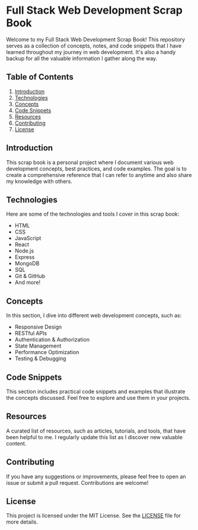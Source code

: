 # Full Stack Web Development Scrap Book

Welcome to my Full Stack Web Development Scrap Book! This repository serves as a collection of concepts, notes, and code snippets that I have learned throughout my journey in web development. It's also a handy backup for all the valuable information I gather along the way.

## Table of Contents

1. [Introduction](#introduction)
2. [Technologies](#technologies)
3. [Concepts](#concepts)
4. [Code Snippets](#code-snippets)
5. [Resources](#resources)
6. [Contributing](#contributing)
7. [License](#license)

## Introduction

This scrap book is a personal project where I document various web development concepts, best practices, and code examples. The goal is to create a comprehensive reference that I can refer to anytime and also share my knowledge with others.

## Technologies

Here are some of the technologies and tools I cover in this scrap book:

- HTML
- CSS
- JavaScript
- React
- Node.js
- Express
- MongoDB
- SQL
- Git & GitHub
- And more!

## Concepts

In this section, I dive into different web development concepts, such as:

- Responsive Design
- RESTful APIs
- Authentication & Authorization
- State Management
- Performance Optimization
- Testing & Debugging

## Code Snippets

This section includes practical code snippets and examples that illustrate the concepts discussed. Feel free to explore and use them in your projects.

## Resources

A curated list of resources, such as articles, tutorials, and tools, that have been helpful to me. I regularly update this list as I discover new valuable content.

## Contributing

If you have any suggestions or improvements, please feel free to open an issue or submit a pull request. Contributions are welcome!

## License

This project is licensed under the MIT License. See the [LICENSE](LICENSE.md) file for more details.

